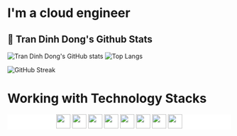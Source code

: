 # I'm a cloud engineer

## 👋 Tran Dinh Dong's Github Stats
![Tran Dinh Dong's GitHub stats](https://github-readme-stats.vercel.app/api?username=vanvuvuong&show_icons=true&theme=monokai&show=reviews,discussions_started,discussions_answered,prs_merged,prs_merged_percentage)
![Top Langs](https://github-readme-stats.vercel.app/api/top-langs/?username=vanvuvuong&size_weight=0.5&count_weight=0.5&theme=dark)

![GitHub Streak](https://streak-stats.demolab.com/?user=vanvuvuong&theme=dark)

# Working with Technology Stacks
<p align="center" style="background-color: white;">
  <img height="32" width="32" src="https://cdn.jsdelivr.net/npm/simple-icons@v11/icons/linux.svg" />
  <img height="32" width="32" src="https://cdn.jsdelivr.net/npm/simple-icons@v11/icons/amazon.svg" />
  <img height="32" width="32" src="https://cdn.jsdelivr.net/npm/simple-icons@v11/icons/terraform.svg" />
  <img height="32" width="32" src="https://cdn.jsdelivr.net/npm/simple-icons@v11/icons/docker.svg" />
  <img height="32" width="32" src="https://cdn.jsdelivr.net/npm/simple-icons@v11/icons/kubernetes.svg" />
  <img height="32" width="32" src="https://cdn.jsdelivr.net/npm/simple-icons@v11/icons/gitlab.svg" />
  <img height="32" width="32" src="https://cdn.jsdelivr.net/npm/simple-icons@v11/icons/python.svg" />
  <img height="32" width="32" src="https://cdn.jsdelivr.net/npm/simple-icons@v11/icons/go.svg" />
</p>
